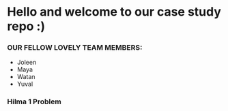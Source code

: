 # Hello and welcome to our case study repo :)

### OUR FELLOW LOVELY TEAM MEMBERS:
- Joleen
- Maya
- Watan
- Yuval

### **Hilma 1 Problem**
